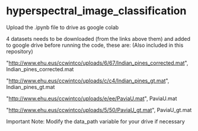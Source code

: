 # hyperspectral_image_classification

Upload the .ipynb file to drive as google colab


4 datasets needs to be downloaded (from the links above them) and added to 
google drive before running the code, these are:
(Also included in this repository)

"http://www.ehu.eus/ccwintco/uploads/6/67/Indian_pines_corrected.mat",
Indian_pines_corrected.mat

"http://www.ehu.eus/ccwintco/uploads/c/c4/Indian_pines_gt.mat",
Indian_pines_gt.mat

"http://www.ehu.eus/ccwintco/uploads/e/ee/PaviaU.mat",
PaviaU.mat

"http://www.ehu.eus/ccwintco/uploads/5/50/PaviaU_gt.mat",
PaviaU_gt.mat
            
            
Important Note:
Modify the data_path variable for your drive if necessary
            
